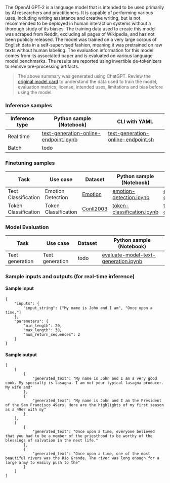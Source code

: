 The OpenAI GPT-2 is a language model that is intended to be used primarily by AI researchers and practitioners. It is capable of performing various uses, including writing assistance and creative writing, but is not recommended to be deployed in human interaction systems without a thorough study of its biases. The training data used to create this model was scraped from Reddit, excluding all pages of Wikipedia, and has not been publicly released. The model was trained on a very large corpus of English data in a self-supervised fashion, meaning it was pretrained on raw texts without human labeling. The evaluation information for this model comes from its associated paper and is evaluated on various language model benchmarks. The results are reported using invertible de-tokenizers to remove pre-processing artifacts.


> The above summary was generated using ChatGPT. Review the [original model card](https://huggingface.co/gpt2-large) to understand the data used to train the model, evaluation metrics, license, intended uses, limitations and bias before using the model.

### Inference samples

Inference type|Python sample (Notebook)|CLI with YAML
|--|--|--|
Real time|[text-generation-online-endpoint.ipynb](https://aka.ms/azureml-infer-online-sdk-text-generation)|[text-generation-online-endpoint.sh](https://aka.ms/azureml-infer-online-cli-text-generation)
Batch | todo


### Finetuning samples

Task|Use case|Dataset|Python sample (Notebook)|CLI with YAML
|---|--|--|--|--|
Text Classification|Emotion Detection|[Emotion](https://huggingface.co/datasets/dair-ai/emotion)|[emotion-detection.ipynb](https://aka.ms/azureml-ft-sdk-emotion-detection)|[emotion-detection.sh](https://aka.ms/azureml-ft-cli-emotion-detection)
Token Classification|Token Classification|[Conll2003](https://huggingface.co/datasets/conll2003)|[token-classification.ipynb](https://aka.ms/azureml-ft-sdk-token-classification)|[token-classification.sh](https://aka.ms/azureml-ft-cli-token-classification)


### Model Evaluation

|Task|Use case|Dataset|Python sample (Notebook)|
|---|--|--|--|
|Text generation|Text generation|todo|[evaluate-model-text-generation.ipynb](https://aka.ms/azureml-eval-sdk-text-generation/)|


### Sample inputs and outputs (for real-time inference)

#### Sample input
```
{
    "inputs": {
        "input_string": ["My name is John and I am", "Once upon a time,"]
    },
    "parameters": {
        "min_length": 20,
        "max_length": 30,
        "num_return_sequences": 2
    }
}
```

#### Sample output
```
[
    [
        {
            "generated_text": "My name is John and I am a very good cook. My specialty is lasagna. I am not your typical lasagna producer. My wife and"
        },
        {
            "generated_text": "My name is John and I am the President of the San Francisco 49ers. Here are the highlights of my first season as a 49er with my"
        }
    ],
    [
        {
            "generated_text": "Once upon a time, everyone believed that you had to be a member of the priesthood to be worthy of the blessings of salvation in the next life."
        },
        {
            "generated_text": "Once upon a time, one of the most beautiful rivers was the Rio Grande. The river was long enough for a large army to easily push to the"
        }
    ]
]
```
